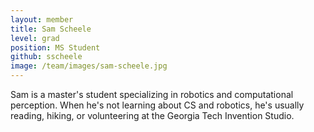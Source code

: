 ```yaml
---
layout: member
title: Sam Scheele
level: grad
position: MS Student
github: sscheele
image: /team/images/sam-scheele.jpg
---
```


Sam is a master's student specializing in robotics and computational perception. When he's not learning about CS and robotics, he's usually reading, hiking, or volunteering at the Georgia Tech Invention Studio.
